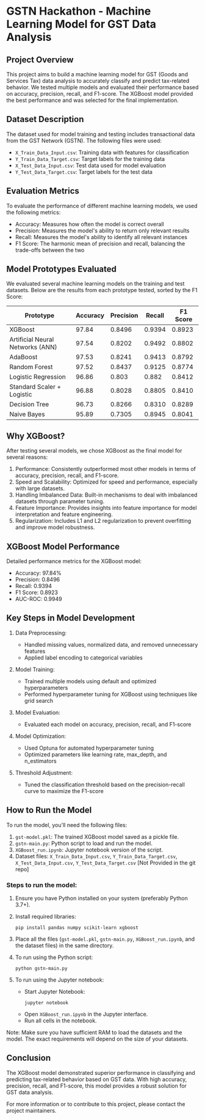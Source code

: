 # GSTN Hackathon - Machine Learning Model for GST Data Analysis

## Project Overview

This project aims to build a machine learning model for GST (Goods and Services Tax) data analysis to accurately classify and predict tax-related behavior. We tested multiple models and evaluated their performance based on accuracy, precision, recall, and F1-score. The XGBoost model provided the best performance and was selected for the final implementation.

## Dataset Description

The dataset used for model training and testing includes transactional data from the GST Network (GSTN). The following files were used:

- `X_Train_Data_Input.csv`: Training data with features for classification
- `Y_Train_Data_Target.csv`: Target labels for the training data
- `X_Test_Data_Input.csv`: Test data used for model evaluation
- `Y_Test_Data_Target.csv`: Target labels for the test data

## Evaluation Metrics

To evaluate the performance of different machine learning models, we used the following metrics:

- Accuracy: Measures how often the model is correct overall
- Precision: Measures the model's ability to return only relevant results
- Recall: Measures the model's ability to identify all relevant instances
- F1 Score: The harmonic mean of precision and recall, balancing the trade-offs between the two

## Model Prototypes Evaluated

We evaluated several machine learning models on the training and test datasets. Below are the results from each prototype tested, sorted by the F1 Score:

| Prototype | Accuracy | Precision | Recall | F1 Score |
|-----------|----------|-----------|--------|----------|
| XGBoost | 97.84 | 0.8496 | 0.9394 | 0.8923 |
| Artificial Neural Networks (ANN) | 97.54 | 0.8202 | 0.9492 | 0.8802 |
| AdaBoost | 97.53 | 0.8241 | 0.9413 | 0.8792 |
| Random Forest | 97.52 | 0.8437 | 0.9125 | 0.8774 |
| Logistic Regression | 96.86 | 0.803 | 0.882 | 0.8412 |
| Standard Scaler + Logistic | 96.88 | 0.8028 | 0.8805 | 0.8410 |
| Decision Tree | 96.73 | 0.8266 | 0.8310 | 0.8289 |
| Naive Bayes | 95.89 | 0.7305 | 0.8945 | 0.8041 |

## Why XGBoost?

After testing several models, we chose XGBoost as the final model for several reasons:

1. Performance: Consistently outperformed most other models in terms of accuracy, precision, recall, and F1-score.
2. Speed and Scalability: Optimized for speed and performance, especially with large datasets.
3. Handling Imbalanced Data: Built-in mechanisms to deal with imbalanced datasets through parameter tuning.
4. Feature Importance: Provides insights into feature importance for model interpretation and feature engineering.
5. Regularization: Includes L1 and L2 regularization to prevent overfitting and improve model robustness.

## XGBoost Model Performance

Detailed performance metrics for the XGBoost model:

- Accuracy: 97.84%
- Precision: 0.8496
- Recall: 0.9394
- F1 Score: 0.8923
- AUC-ROC: 0.9949

## Key Steps in Model Development

1. Data Preprocessing:
   - Handled missing values, normalized data, and removed unnecessary features
   - Applied label encoding to categorical variables

2. Model Training:
   - Trained multiple models using default and optimized hyperparameters
   - Performed hyperparameter tuning for XGBoost using techniques like grid search

3. Model Evaluation:
   - Evaluated each model on accuracy, precision, recall, and F1-score

4. Model Optimization:
   - Used Optuna for automated hyperparameter tuning
   - Optimized parameters like learning rate, max_depth, and n_estimators

5. Threshold Adjustment:
   - Tuned the classification threshold based on the precision-recall curve to maximize the F1-score

## How to Run the Model

To run the model, you'll need the following files:

1. `gst-model.pkl`: The trained XGBoost model saved as a pickle file.
2. `gstn-main.py`: Python script to load and run the model.
3. `XGBoost_run.ipynb`: Jupyter notebook version of the script.
4. Dataset files: `X_Train_Data_Input.csv`, `Y_Train_Data_Target.csv`, `X_Test_Data_Input.csv`, `Y_Test_Data_Target.csv` [Not Provided in the git repo]

### Steps to run the model:

1. Ensure you have Python installed on your system (preferably Python 3.7+).
2. Install required libraries:
   ```
   pip install pandas numpy scikit-learn xgboost
   ```
3. Place all the files (`gst-model.pkl`, `gstn-main.py`, `XGBoost_run.ipynb`, and the dataset files) in the same directory.

4. To run using the Python script:
   ```
   python gstn-main.py
   ```

5. To run using the Jupyter notebook:
   - Start Jupyter Notebook:
     ```
     jupyter notebook
     ```
   - Open `XGBoost_run.ipynb` in the Jupyter interface.
   - Run all cells in the notebook.


Note: Make sure you have sufficient RAM to load the datasets and the model. The exact requirements will depend on the size of your datasets.

## Conclusion

The XGBoost model demonstrated superior performance in classifying and predicting tax-related behavior based on GST data. With high accuracy, precision, recall, and F1-score, this model provides a robust solution for GST data analysis.

For more information or to contribute to this project, please contact the project maintainers.
